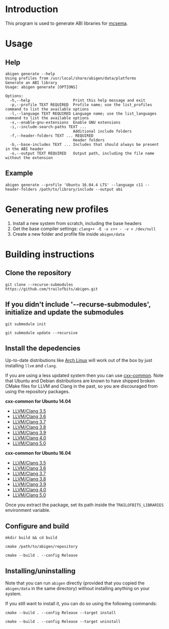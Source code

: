 # Introduction

This program is used to generate ABI libraries for [mcsema](https://github.com/trailofbits/mcsema).

# Usage

## Help
```
abigen generate --help
Using profiles from /usr/local/share/abigen/data/platforms
Generate an ABI library
Usage: abigen generate [OPTIONS]

Options:
  -h,--help                   Print this help message and exit
  -p,--profile TEXT REQUIRED  Profile name; use the list_profiles command to list the available options
  -l,--language TEXT REQUIRED Language name; use the list_languages command to list the available options
  -x,--enable-gnu-extensions  Enable GNU extensions
  -i,--include-search-paths TEXT ...
                              Additional include folders
  -f,--header-folders TEXT ... REQUIRED
                              Header folders
  -b,--base-includes TEXT ... Includes that should always be present in the ABI header
  -o,--output TEXT REQUIRED   Output path, including the file name without the extension
```

## Example
```
abigen generate --profile 'Ubuntu 16.04.4 LTS' --language c11 --header-folders /path/to/library/include --output abi
```

# Generating new profiles

1. Install a new system from scratch, including the base headers
2. Get the base compiler settings: `clang++ -E -x c++ - -v < /dev/null`
3. Create a new folder and profile file inside `abigen/data`

# Building instructions

## Clone the repository
`git clone --recurse-submodules https://github.com/trailofbits/abigen.git`

## If you didn't include '--recurse-submodules', initialize and update the submodules
`git submodule init`

`git submodule update --recursive`

## Install the depedencies
Up-to-date distributions like [Arch Linux](https://archlinux.org) will work out of the box by just installing `llvm` and `clang`.

If you are using a less updated system then you can use [cxx-common](https://github.com/trailofbits/cxx-common). Note that Ubuntu and Debian distributions are known to have shipped broken CMake files for LLVM and Clang in the past, so you are discouraged from using the repository packages.

**cxx-common for Ubuntu 14.04**
* [LLVM/Clang 3.5](https://s3.amazonaws.com/cxx-common/libraries-llvm35-ubuntu1404-amd64.tar.gz)
* [LLVM/Clang 3.6](https://s3.amazonaws.com/cxx-common/libraries-llvm36-ubuntu1404-amd64.tar.gz)
* [LLVM/Clang 3.7](https://s3.amazonaws.com/cxx-common/libraries-llvm37-ubuntu1404-amd64.tar.gz)
* [LLVM/Clang 3.8](https://s3.amazonaws.com/cxx-common/libraries-llvm38-ubuntu1404-amd64.tar.gz)
* [LLVM/Clang 3.9](https://s3.amazonaws.com/cxx-common/libraries-llvm39-ubuntu1404-amd64.tar.gz)
* [LLVM/Clang 4.0](https://s3.amazonaws.com/cxx-common/libraries-llvm40-ubuntu1404-amd64.tar.gz)
* [LLVM/Clang 5.0](https://s3.amazonaws.com/cxx-common/libraries-llvm50-ubuntu1404-amd64.tar.gz)

**cxx-common for Ubuntu 16.04**
* [LLVM/Clang 3.5](https://s3.amazonaws.com/cxx-common/libraries-llvm35-ubuntu1604-amd64.tar.gz)
* [LLVM/Clang 3.6](https://s3.amazonaws.com/cxx-common/libraries-llvm36-ubuntu1604-amd64.tar.gz)
* [LLVM/Clang 3.7](https://s3.amazonaws.com/cxx-common/libraries-llvm37-ubuntu1604-amd64.tar.gz)
* [LLVM/Clang 3.8](https://s3.amazonaws.com/cxx-common/libraries-llvm38-ubuntu1604-amd64.tar.gz)
* [LLVM/Clang 3.9](https://s3.amazonaws.com/cxx-common/libraries-llvm39-ubuntu1604-amd64.tar.gz)
* [LLVM/Clang 4.0](https://s3.amazonaws.com/cxx-common/libraries-llvm40-ubuntu1604-amd64.tar.gz)
* [LLVM/Clang 5.0](https://s3.amazonaws.com/cxx-common/libraries-llvm50-ubuntu1604-amd64.tar.gz)

Once you extract the package, set its path inside the `TRAILOFBITS_LIBRARIES` environment variable.

## Configure and build
`mkdir build && cd build`

`cmake /path/to/abigen/repository`

`cmake --build . --config Release`

## Installing/uninstalling

Note that you can run `abigen` directly (provided that you copied the `abigen/data` in the same directory) without installing anything on your system.

If you still want to install it, you can do so using the following commands:

`cmake --build . --config Release --target install`

`cmake --build . --config Release --target uninstall`